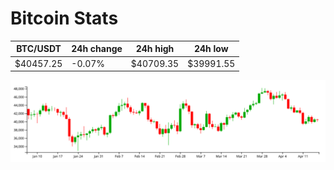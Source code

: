# Bitcoin Stats

BTC/USDT|24h change|24h high|24h low|
|---|---|---|---|
|$40457.25|-0.07%|$40709.35|$39991.55|

<img src="./chart.svg">
